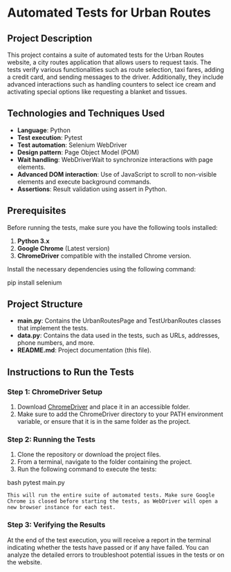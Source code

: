 # Automated Tests for Urban Routes

## Project Description

This project contains a suite of automated tests for the Urban Routes website, a city routes application that allows users to request taxis. The tests verify various functionalities such as route selection, taxi fares, adding a credit card, and sending messages to the driver. Additionally, they include advanced interactions such as handling counters to select ice cream and activating special options like requesting a blanket and tissues.

## Technologies and Techniques Used

- **Language**: Python
- **Test execution**: Pytest
- **Test automation**: Selenium WebDriver
- **Design pattern**: Page Object Model (POM)
- **Wait handling**: WebDriverWait to synchronize interactions with page elements.
- **Advanced DOM interaction**: Use of JavaScript to scroll to non-visible elements and execute background commands.
- **Assertions**: Result validation using assert in Python.

## Prerequisites

Before running the tests, make sure you have the following tools installed:

1. **Python 3.x**
2. **Google Chrome** (Latest version)
3. **ChromeDriver** compatible with the installed Chrome version.

Install the necessary dependencies using the following command:

pip install selenium

## Project Structure

- **main.py**: Contains the UrbanRoutesPage and TestUrbanRoutes classes that implement the tests.
- **data.py**: Contains the data used in the tests, such as URLs, addresses, phone numbers, and more.
- **README.md**: Project documentation (this file).

## Instructions to Run the Tests

### Step 1: ChromeDriver Setup

1. Download [ChromeDriver](https://sites.google.com/chromium.org/driver) and place it in an accessible folder.
2. Make sure to add the ChromeDriver directory to your PATH environment variable, or ensure that it is in the same folder as the project.

### Step 2: Running the Tests

1. Clone the repository or download the project files.
2. From a terminal, navigate to the folder containing the project.
3. Run the following command to execute the tests:

    
bash
    pytest main.py


    This will run the entire suite of automated tests. Make sure Google Chrome is closed before starting the tests, as WebDriver will open a new browser instance for each test.

### Step 3: Verifying the Results

At the end of the test execution, you will receive a report in the terminal indicating whether the tests have passed or if any have failed. You can analyze the detailed errors to troubleshoot potential issues in the tests or on the website.

